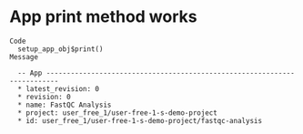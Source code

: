 # App print method works

    Code
      setup_app_obj$print()
    Message
      
      -- App -------------------------------------------------------------------------
      * latest_revision: 0
      * revision: 0
      * name: FastQC Analysis
      * project: user_free_1/user-free-1-s-demo-project
      * id: user_free_1/user-free-1-s-demo-project/fastqc-analysis

